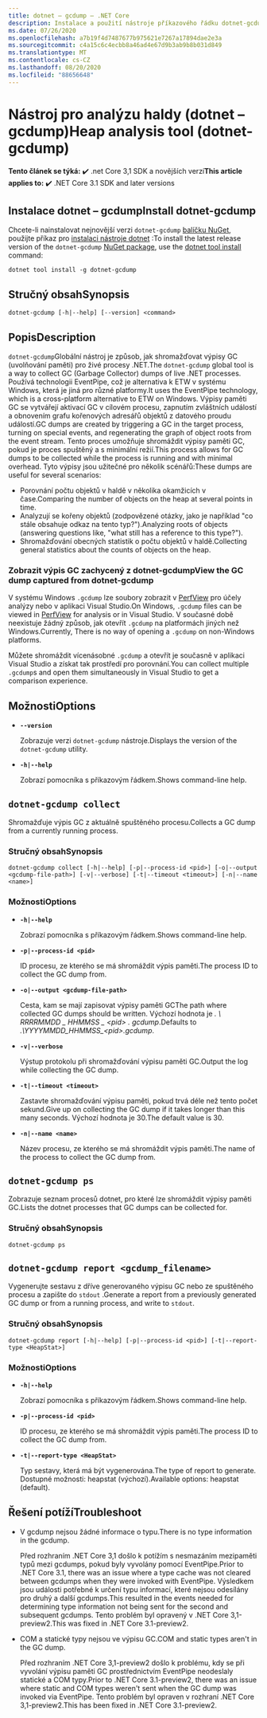 ```yaml
---
title: dotnet – gcdump – .NET Core
description: Instalace a použití nástroje příkazového řádku dotnet-gcdump.
ms.date: 07/26/2020
ms.openlocfilehash: a7b19f4d7487677b975621e7267a17894dae2e3a
ms.sourcegitcommit: c4a15c6c4ecbb8a46ad4e67d9b3ab9b8b031d849
ms.translationtype: MT
ms.contentlocale: cs-CZ
ms.lasthandoff: 08/20/2020
ms.locfileid: "88656648"
---
```

# <a name="heap-analysis-tool-dotnet-gcdump"></a><span data-ttu-id="eab07-103">Nástroj pro analýzu haldy (dotnet – gcdump)</span><span class="sxs-lookup"><span data-stu-id="eab07-103">Heap analysis tool (dotnet-gcdump)</span></span>

<span data-ttu-id="eab07-104">**Tento článek se týká:** ✔️ .net Core 3,1 SDK a novějších verzí</span><span class="sxs-lookup"><span data-stu-id="eab07-104">**This article applies to:** ✔️ .NET Core 3.1 SDK and later versions</span></span>

## <a name="install-dotnet-gcdump"></a><span data-ttu-id="eab07-105">Instalace dotnet – gcdump</span><span class="sxs-lookup"><span data-stu-id="eab07-105">Install dotnet-gcdump</span></span>

<span data-ttu-id="eab07-106">Chcete-li nainstalovat nejnovější verzi `dotnet-gcdump` [balíčku NuGet](https://www.nuget.org/packages/dotnet-gcdump), použijte příkaz pro [instalaci nástroje dotnet](../tools/dotnet-tool-install.md) :</span><span class="sxs-lookup"><span data-stu-id="eab07-106">To install the latest release version of the `dotnet-gcdump` [NuGet package](https://www.nuget.org/packages/dotnet-gcdump), use the [dotnet tool install](../tools/dotnet-tool-install.md) command:</span></span>

```dotnetcli
dotnet tool install -g dotnet-gcdump
```

## <a name="synopsis"></a><span data-ttu-id="eab07-107">Stručný obsah</span><span class="sxs-lookup"><span data-stu-id="eab07-107">Synopsis</span></span>

```console
dotnet-gcdump [-h|--help] [--version] <command>
```

## <a name="description"></a><span data-ttu-id="eab07-108">Popis</span><span class="sxs-lookup"><span data-stu-id="eab07-108">Description</span></span>

<span data-ttu-id="eab07-109">`dotnet-gcdump`Globální nástroj je způsob, jak shromažďovat výpisy GC (uvolňování paměti) pro živé procesy .NET.</span><span class="sxs-lookup"><span data-stu-id="eab07-109">The `dotnet-gcdump` global tool is a way to collect GC (Garbage Collector) dumps of live .NET processes.</span></span> <span data-ttu-id="eab07-110">Používá technologii EventPipe, což je alternativa k ETW v systému Windows, která je jiná pro různé platformy.</span><span class="sxs-lookup"><span data-stu-id="eab07-110">It uses the EventPipe technology, which is a cross-platform alternative to ETW on Windows.</span></span> <span data-ttu-id="eab07-111">Výpisy paměti GC se vytvářejí aktivací GC v cílovém procesu, zapnutím zvláštních událostí a obnovením grafu kořenových adresářů objektů z datového proudu událostí.</span><span class="sxs-lookup"><span data-stu-id="eab07-111">GC dumps are created by triggering a GC in the target process, turning on special events, and regenerating the graph of object roots from the event stream.</span></span> <span data-ttu-id="eab07-112">Tento proces umožňuje shromáždit výpisy paměti GC, pokud je proces spuštěný a s minimální režií.</span><span class="sxs-lookup"><span data-stu-id="eab07-112">This process allows for GC dumps to be collected while the process is running and with minimal overhead.</span></span> <span data-ttu-id="eab07-113">Tyto výpisy jsou užitečné pro několik scénářů:</span><span class="sxs-lookup"><span data-stu-id="eab07-113">These dumps are useful for several scenarios:</span></span>

- <span data-ttu-id="eab07-114">Porovnání počtu objektů v haldě v několika okamžicích v čase.</span><span class="sxs-lookup"><span data-stu-id="eab07-114">Comparing the number of objects on the heap at several points in time.</span></span>
- <span data-ttu-id="eab07-115">Analyzují se kořeny objektů (zodpovězené otázky, jako je například "co stále obsahuje odkaz na tento typ?").</span><span class="sxs-lookup"><span data-stu-id="eab07-115">Analyzing roots of objects (answering questions like, "what still has a reference to this type?").</span></span>
- <span data-ttu-id="eab07-116">Shromažďování obecných statistik o počtu objektů v haldě.</span><span class="sxs-lookup"><span data-stu-id="eab07-116">Collecting general statistics about the counts of objects on the heap.</span></span>

### <a name="view-the-gc-dump-captured-from-dotnet-gcdump"></a><span data-ttu-id="eab07-117">Zobrazit výpis GC zachycený z dotnet-gcdump</span><span class="sxs-lookup"><span data-stu-id="eab07-117">View the GC dump captured from dotnet-gcdump</span></span>

<span data-ttu-id="eab07-118">V systému Windows `.gcdump` lze soubory zobrazit v [PerfView](https://github.com/microsoft/perfview) pro účely analýzy nebo v aplikaci Visual Studio.</span><span class="sxs-lookup"><span data-stu-id="eab07-118">On Windows, `.gcdump` files can be viewed in [PerfView](https://github.com/microsoft/perfview) for analysis or in Visual Studio.</span></span> <span data-ttu-id="eab07-119">V současné době neexistuje žádný způsob, jak otevřít `.gcdump` na platformách jiných než Windows.</span><span class="sxs-lookup"><span data-stu-id="eab07-119">Currently, There is no way of opening a `.gcdump` on non-Windows platforms.</span></span>

<span data-ttu-id="eab07-120">Můžete shromáždit vícenásobné `.gcdump` a otevřít je současně v aplikaci Visual Studio a získat tak prostředí pro porovnání.</span><span class="sxs-lookup"><span data-stu-id="eab07-120">You can collect multiple `.gcdump`s and open them simultaneously in Visual Studio to get a comparison experience.</span></span>

## <a name="options"></a><span data-ttu-id="eab07-121">Možnosti</span><span class="sxs-lookup"><span data-stu-id="eab07-121">Options</span></span>

- **`--version`**

  <span data-ttu-id="eab07-122">Zobrazuje verzi `dotnet-gcdump` nástroje.</span><span class="sxs-lookup"><span data-stu-id="eab07-122">Displays the version of the `dotnet-gcdump` utility.</span></span>

- **`-h|--help`**

  <span data-ttu-id="eab07-123">Zobrazí pomocníka s příkazovým řádkem.</span><span class="sxs-lookup"><span data-stu-id="eab07-123">Shows command-line help.</span></span>

## `dotnet-gcdump collect`

<span data-ttu-id="eab07-124">Shromažďuje výpis GC z aktuálně spuštěného procesu.</span><span class="sxs-lookup"><span data-stu-id="eab07-124">Collects a GC dump from a currently running process.</span></span>

### <a name="synopsis"></a><span data-ttu-id="eab07-125">Stručný obsah</span><span class="sxs-lookup"><span data-stu-id="eab07-125">Synopsis</span></span>

```console
dotnet-gcdump collect [-h|--help] [-p|--process-id <pid>] [-o|--output <gcdump-file-path>] [-v|--verbose] [-t|--timeout <timeout>] [-n|--name <name>]
```

### <a name="options"></a><span data-ttu-id="eab07-126">Možnosti</span><span class="sxs-lookup"><span data-stu-id="eab07-126">Options</span></span>

- **`-h|--help`**

  <span data-ttu-id="eab07-127">Zobrazí pomocníka s příkazovým řádkem.</span><span class="sxs-lookup"><span data-stu-id="eab07-127">Shows command-line help.</span></span>

- **`-p|--process-id <pid>`**

  <span data-ttu-id="eab07-128">ID procesu, ze kterého se má shromáždit výpis paměti.</span><span class="sxs-lookup"><span data-stu-id="eab07-128">The process ID to collect the GC dump from.</span></span>

- **`-o|--output <gcdump-file-path>`**

  <span data-ttu-id="eab07-129">Cesta, kam se mají zapisovat výpisy paměti GC</span><span class="sxs-lookup"><span data-stu-id="eab07-129">The path where collected GC dumps should be written.</span></span> <span data-ttu-id="eab07-130">Výchozí hodnota je *. \\ RRRRMMDD \_ HHMMSS \_ \<pid> . gcdump*.</span><span class="sxs-lookup"><span data-stu-id="eab07-130">Defaults to *.\\YYYYMMDD\_HHMMSS\_\<pid>.gcdump*.</span></span>

- **`-v|--verbose`**

  <span data-ttu-id="eab07-131">Výstup protokolu při shromažďování výpisu paměti GC.</span><span class="sxs-lookup"><span data-stu-id="eab07-131">Output the log while collecting the GC dump.</span></span>

- **`-t|--timeout <timeout>`**

  <span data-ttu-id="eab07-132">Zastavte shromažďování výpisu paměti, pokud trvá déle než tento počet sekund.</span><span class="sxs-lookup"><span data-stu-id="eab07-132">Give up on collecting the GC dump if it takes longer than this many seconds.</span></span> <span data-ttu-id="eab07-133">Výchozí hodnota je 30.</span><span class="sxs-lookup"><span data-stu-id="eab07-133">The default value is 30.</span></span>

- **`-n|--name <name>`**

  <span data-ttu-id="eab07-134">Název procesu, ze kterého se má shromáždit výpis paměti.</span><span class="sxs-lookup"><span data-stu-id="eab07-134">The name of the process to collect the GC dump from.</span></span>

## `dotnet-gcdump ps`

<span data-ttu-id="eab07-135">Zobrazuje seznam procesů dotnet, pro které lze shromáždit výpisy paměti GC.</span><span class="sxs-lookup"><span data-stu-id="eab07-135">Lists the dotnet processes that GC dumps can be collected for.</span></span>

### <a name="synopsis"></a><span data-ttu-id="eab07-136">Stručný obsah</span><span class="sxs-lookup"><span data-stu-id="eab07-136">Synopsis</span></span>

```console
dotnet-gcdump ps
```

## `dotnet-gcdump report <gcdump_filename>`

<span data-ttu-id="eab07-137">Vygenerujte sestavu z dříve generovaného výpisu GC nebo ze spuštěného procesu a zapište do `stdout` .</span><span class="sxs-lookup"><span data-stu-id="eab07-137">Generate a report from a previously generated GC dump or from a running process, and write to `stdout`.</span></span>

### <a name="synopsis"></a><span data-ttu-id="eab07-138">Stručný obsah</span><span class="sxs-lookup"><span data-stu-id="eab07-138">Synopsis</span></span>

```console
dotnet-gcdump report [-h|--help] [-p|--process-id <pid>] [-t|--report-type <HeapStat>]
```

### <a name="options"></a><span data-ttu-id="eab07-139">Možnosti</span><span class="sxs-lookup"><span data-stu-id="eab07-139">Options</span></span>

- **`-h|--help`**

  <span data-ttu-id="eab07-140">Zobrazí pomocníka s příkazovým řádkem.</span><span class="sxs-lookup"><span data-stu-id="eab07-140">Shows command-line help.</span></span>

- **`-p|--process-id <pid>`**

  <span data-ttu-id="eab07-141">ID procesu, ze kterého se má shromáždit výpis paměti.</span><span class="sxs-lookup"><span data-stu-id="eab07-141">The process ID to collect the GC dump from.</span></span>

- **`-t|--report-type <HeapStat>`**

  <span data-ttu-id="eab07-142">Typ sestavy, která má být vygenerována.</span><span class="sxs-lookup"><span data-stu-id="eab07-142">The type of report to generate.</span></span> <span data-ttu-id="eab07-143">Dostupné možnosti: heapstat (výchozí).</span><span class="sxs-lookup"><span data-stu-id="eab07-143">Available options: heapstat (default).</span></span>

## <a name="troubleshoot"></a><span data-ttu-id="eab07-144">Řešení potíží</span><span class="sxs-lookup"><span data-stu-id="eab07-144">Troubleshoot</span></span>

- <span data-ttu-id="eab07-145">V gcdump nejsou žádné informace o typu.</span><span class="sxs-lookup"><span data-stu-id="eab07-145">There is no type information in the gcdump.</span></span>

   <span data-ttu-id="eab07-146">Před rozhraním .NET Core 3,1 došlo k potížím s nesmazáním mezipaměti typů mezi gcdumps, pokud byly vyvolány pomocí EventPipe.</span><span class="sxs-lookup"><span data-stu-id="eab07-146">Prior to .NET Core 3.1, there was an issue where a type cache was not cleared between gcdumps when they were invoked with EventPipe.</span></span> <span data-ttu-id="eab07-147">Výsledkem jsou události potřebné k určení typu informací, které nejsou odesílány pro druhý a další gcdumps.</span><span class="sxs-lookup"><span data-stu-id="eab07-147">This resulted in the events needed for determining type information not being sent for the second and subsequent gcdumps.</span></span> <span data-ttu-id="eab07-148">Tento problém byl opravený v .NET Core 3,1-preview2.</span><span class="sxs-lookup"><span data-stu-id="eab07-148">This was fixed in .NET Core 3.1-preview2.</span></span>

- <span data-ttu-id="eab07-149">COM a statické typy nejsou ve výpisu GC.</span><span class="sxs-lookup"><span data-stu-id="eab07-149">COM and static types aren't in the GC dump.</span></span>

   <span data-ttu-id="eab07-150">Před rozhraním .NET Core 3,1-preview2 došlo k problému, kdy se při vyvolání výpisu paměti GC prostřednictvím EventPipe neodeslaly statické a COM typy.</span><span class="sxs-lookup"><span data-stu-id="eab07-150">Prior to .NET Core 3.1-preview2, there was an issue where static and COM types weren't sent when the GC dump was invoked via EventPipe.</span></span> <span data-ttu-id="eab07-151">Tento problém byl opraven v rozhraní .NET Core 3,1-preview2.</span><span class="sxs-lookup"><span data-stu-id="eab07-151">This has been fixed in .NET Core 3.1-preview2.</span></span>
